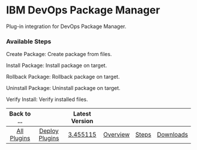 
# IBM DevOps Package Manager

Plug-in integration for DevOps Package Manager.


### Available Steps

Create Package: Create package from files.

Install Package: Install package on target.

Rollback Package: Rollback package on target.

Uninstall Package: Uninstall package on target.

Verify Install: Verify installed files.



|Back to ...||Latest Version||||
| :---: | :---: | :---: | :---: | :---: | :---: |
|[All Plugins](../../index.md)|[Deploy Plugins](../README.md)|[3.455115](https://raw.githubusercontent.com/UrbanCode/IBM-UCD-PLUGINS/main/files/UrbanCodePackageManager/Urbancode_Package_Manager-3.455115.zip)|[Overview](overview.md)|[Steps](steps.md)|[Downloads](downloads.md)|
